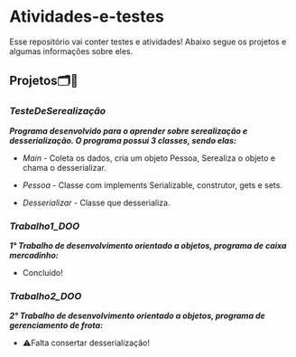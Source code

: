 # Atividades-e-testes
Esse repositório vai conter testes e atividades!
Abaixo segue os projetos e algumas informações sobre eles.

## **Projetos🗂️📝**

### ***TesteDeSerealização***
  ***Programa desenvolvido para o aprender sobre serealização e desserialização. O programa possui 3 classes, sendo elas:***

  - *Main* - Coleta os dados, cria um objeto Pessoa, Serealiza o objeto e chama o desserializar.
  
  - *Pessoa* - Classe com implements Serializable, construtor, gets e sets.
  
  - *Desserializar* - Classe que desserializa.

### ***Trabalho1_DOO***
  ***1° Trabalho de desenvolvimento orientado a objetos, programa de caixa mercadinho:***
  - Concluído!

### ***Trabalho2_DOO***
  ***2° Trabalho de desenvolvimento orientado a objetos, programa de gerenciamento de frota:***
  - ⚠️Falta consertar desserialização!
